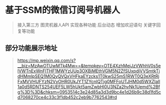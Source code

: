 # 基于SSM的微信订阅号机器人
> 接入第三方 图灵机器人API 实现各种功能  后台动态  增加欢迎语句  关键字回复等功能

## 部分功能展示地址
> https://mp.weixin.qq.com/s?__biz=MzAwOTUwMTk4Mw==&tempkey=OTE4XzhMejJzVWhhV0s5elVWTnExWnFlTHF1MWYzUUp3OXBjMEthVGM5N2ZfSUxpdjVVSmtkTjdHMmlpSEQ1M0QyQVQxVHFkaEYzcks1T0kwS25mS1RWT0Q3eXRtRjFxMVVHUFYzN2VyOHR0UkJYT1ZYcnlQTjg0MFFoUTJHM0d5WXZIall1a0d5RDNTS254UEF5LW5hUkt5amZwbHl0U3NZa2hvNk1Uemd%2Bfg%3D%3D&chksm=0953514c3e24d85a3d3d9bc4e1d26b9c38d1fd5cd7068270ce4c33c3f1db452c2eb9b7762543#rd
